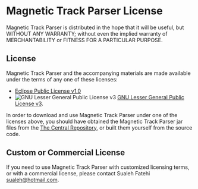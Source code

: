 # Magnetic Track Parser License

Magnetic Track Parser is distributed in the hope that it will be useful, but
WITHOUT ANY WARRANTY; without even the implied warranty of
MERCHANTABILITY or FITNESS FOR A PARTICULAR PURPOSE.

## License

Magnetic Track Parser and the accompanying materials are made available under the terms of any one
of these licenses:

- [Eclipse Public License v1.0](http://www.eclipse.org/legal/epl-v10.html)
- ![GNU Lesser General Public License v3](http://www.gnu.org/graphics/lgplv3-88x31.png)
 [GNU Lesser General Public License v3](http://www.gnu.org/licenses/lgpl-3.0.en.html).

In order to download and use Magnetic Track Parser under one of the licenses above, you should
have obtained the Magnetic Track Parser jar files from the
[The Central Repository](https://search.maven.org/search?q=g:us.fatehi%20a:magnetictrackparser*),
or built them yourself from the source code.

## Custom or Commercial License

If you need to use Magnetic Track Parser with customized licensing terms, or with a commercial license,
please contact Sualeh Fatehi <sualeh@hotmail.com>.
